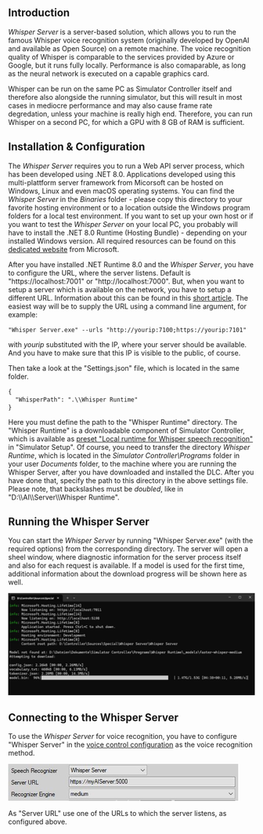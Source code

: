 ## Introduction

*Whisper Server* is a server-based solution, which allows you to run the famous Whisper voice recognition system (originally developed by OpenAI and available as Open Source) on a remote machine. The voice recognition quality of Whisper is comparable to the services provided by Azure or Google, but it runs fully locally. Performance is also comaparable, as long as the neural network is executed on a capable graphics card.

Whisper can be run on the same PC as Simulator Controller itself and therefore also alongside the running simulator, but this will result in most cases in mediocre performance and may also cause frame rate degredation, unless your machine is really high end. Therefore, you can run Whisper on a second PC, for which a GPU with 8 GB of RAM is sufficient.

## Installation & Configuration

The *Whisper Server* requires you to run a Web API server process, which has been developed using .NET 8.0. Applications developed using this multi-plattform server framework from Micorsoft can be hosted on Windows, Linux and even macOS operating systems. You can find the *Whisper Server* in the *Binaries* folder - please copy this directory to your favorite hosting environment or to a location outside the Windows program folders for a local test environment. If you want to set up your own host or if you want to test the *Whisper Server* on your local PC, you probably will have to install the .NET 8.0 Runtime (Hosting Bundle) - depending on your installed Windows version. All required resources can be found on this [dedicated website](https://dotnet.microsoft.com/en-us/download/dotnet/8.0) from Microsoft.

After you have installed .NET Runtime 8.0 and the *Whisper Server*, you have to configure the URL, where the server listens. Default is "https://localhost:7001" or "http://localhost:7000". But, when you want to setup a server which is available on the network, you have to setup a different URL. Information about this can be found in this [short article](https://andrewlock.net/5-ways-to-set-the-urls-for-an-aspnetcore-app/). The easiest way will be to supply the URL using a command line argument, for example:

	"Whisper Server.exe" --urls "http://yourip:7100;https://yourip:7101"

with *yourip* substituted with the IP, where your server should be available. And you have to make sure that this IP is visible to the public, of course.

Then take a look at the "Settings.json" file, which is located in the same folder.

	{
	  "WhisperPath": ".\\Whisper Runtime"
	}

Here you must define the path to the "Whisper Runtime" directory. The "Whisper Runtime" is a downloadable component of Simulator Controller, which is available as [preset "Local runtime for Whisper speech recognition"](https://github.com/SeriousOldMan/Simulator-Controller/wiki/Installation-&-Configuration#presets--special-configurations) in "Simulator Setup". Of course, you need to transfer the directory *Whisper Runtime*, which is located in the *Simulator Controller\Programs* folder in your user *Documents* folder, to the machine where you are running the Whisper Server, after you have downloaded and installed the DLC. After you have done that, specify the path to this directory in the above settings file. Please note, that backslashes must be *doubled*, like in "D:\\\\AI\\\\Server\\\\Whisper Runtime".

## Running the Whisper Server

You can start the *Whisper Server* by running "Whisper Server.exe" (with the required options) from the corresponding directory. The server will open a sheel window, where diagnostic information for the server process itself and also for each request is available. If a model is used for the first time, additional information about the download progress will be shown here as well.

![](https://github.com/SeriousOldMan/Simulator-Controller/blob/main/Docs/Images/Whisper%20Model%20Download.jpg)

## Connecting to the Whisper Server

To use the *Whisper Server* for voice recognition, you have to configure "Whisper Server" in the [voice control configuration](https://github.com/SeriousOldMan/Simulator-Controller/wiki/Installation-&-Configuration#whisper-runtime) as the voice recognition method.

![](https://github.com/SeriousOldMan/Simulator-Controller/blob/main/Docs/Images/Configuration%20Tab%207%20Whisper%20Server.JPG)

As "Server URL" use one of the URLs to which the server listens, as configured above.